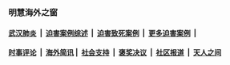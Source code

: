 
### 明慧海外之窗

####  [武汉肺炎](indexes/365.md?t=01180000) &nbsp;|&nbsp;  [迫害案例综述](indexes/328.md?t=01180000) &nbsp;|&nbsp; [迫害致死案例](indexes/277.md?t=01180000)  &nbsp;|&nbsp; [更多迫害案例](indexes/81.md?t=01180000)  &nbsp;|&nbsp; 
####  [时事评论](indexes/251.md?t=01180000) &nbsp;|&nbsp; [海外简讯](indexes/245.md?t=01180000)&nbsp;|&nbsp;  [社会支持](indexes/140.md?t=01180000) &nbsp;|&nbsp; [褒奖决议](indexes/282.md?t=01180000) &nbsp;|&nbsp; [社区报道](indexes/91.md?t=01180000)  &nbsp;|&nbsp; [天人之间](indexes/78.md?t=01180000) 

